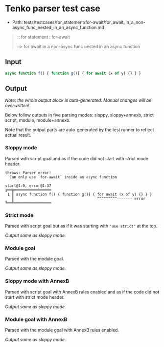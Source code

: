 # Tenko parser test case

- Path: tests/testcases/for_statement/for-await/for_await_in_a_non-async_func_nested_in_an_async_function.md

> :: for statement : for-await
>
> ::> for await in a non-async func nested in an async function

## Input

`````js
async function f() { function g(){ { for await (x of y) {} } }
`````

## Output

_Note: the whole output block is auto-generated. Manual changes will be overwritten!_

Below follow outputs in five parsing modes: sloppy, sloppy+annexb, strict script, module, module+annexb.

Note that the output parts are auto-generated by the test runner to reflect actual result.

### Sloppy mode

Parsed with script goal and as if the code did not start with strict mode header.

`````
throws: Parser error!
  Can only use `for-await` inside an async function

start@1:0, error@1:37
╔══╦═════════════════
 1 ║ async function f() { function g(){ { for await (x of y) {} } }
   ║                                      ^^^^^^^^^------- error
╚══╩═════════════════

`````

### Strict mode

Parsed with script goal but as if it was starting with `"use strict"` at the top.

_Output same as sloppy mode._

### Module goal

Parsed with the module goal.

_Output same as sloppy mode._

### Sloppy mode with AnnexB

Parsed with script goal with AnnexB rules enabled and as if the code did not start with strict mode header.

_Output same as sloppy mode._

### Module goal with AnnexB

Parsed with the module goal with AnnexB rules enabled.

_Output same as sloppy mode._
